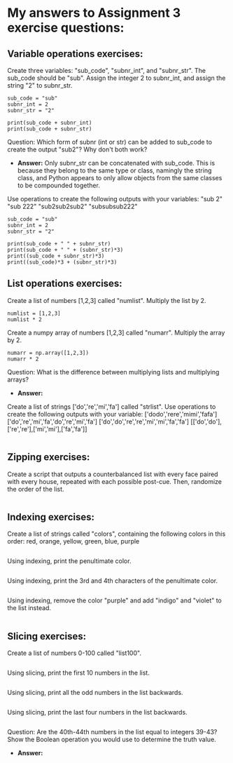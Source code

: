 # My answers to Assignment 3 exercise questions:

## **Variable operations exercises:**
Create three variables: "sub_code", "subnr_int", and "subnr_str". The sub_code should be "sub". Assign the integer 2 to subnr_int, and assign the string "2" to subnr_str. 
```
sub_code = "sub"
subnr_int = 2
subnr_str = "2"

print(sub_code + subnr_int)
print(sub_code + subnr_str)
```
Question: Which form of subnr (int or str) can be added to sub_code to create the output "sub2"? Why don't both work?
- **Answer:**
Only subnr_str can be concatenated with sub_code. This is because they belong to the same type or class, namingly the string class, and Python appears to only allow objects from the same classes to be compounded together.

Use operations to create the following outputs with your variables:
"sub 2"
"sub 222"
"sub2sub2sub2"
"subsubsub222"
```
sub_code = "sub"
subnr_int = 2
subnr_str = "2"

print(sub_code + " " + subnr_str)
print(sub_code + " " + (subnr_str)*3)
print((sub_code + subnr_str)*3)
print((sub_code)*3 + (subnr_str)*3)

```

## **List operations exercises:**
Create a list of numbers [1,2,3] called "numlist". Multiply the list by 2.
```
numlist = [1,2,3]
numlist * 2
```
Create a numpy array of numbers [1,2,3] called "numarr". Multiply the array by 2.
```
numarr = np.array([1,2,3])
numarr * 2
```
Question: What is the difference between multiplying lists and multiplying arrays?
- **Answer:**

Create a list of strings ['do','re','mi','fa'] called "strlist". Use operations to create the following outputs with your variable:
['dodo','rere','mimi','fafa']
['do','re','mi','fa','do','re','mi','fa']
['do','do','re','re','mi','mi','fa','fa']
[['do','do'],['re','re'],['mi','mi'],['fa','fa']]
```

```

## **Zipping exercises:**
Create a script that outputs a counterbalanced list with every face paired with every house, repeated with each possible post-cue. Then, randomize the order of the list.
```

```

## **Indexing exercises:**
Create a list of strings called "colors", containing the following colors in this order: red, orange, yellow, green, blue, purple
```

```
Using indexing, print the penultimate color.
```

```
Using indexing, print the 3rd and 4th characters of the penultimate color.
```

```
Using indexing, remove the color "purple" and add "indigo" and "violet" to the list instead.
```

```

## **Slicing exercises:**
Create a list of numbers 0-100 called "list100".
```

```
Using slicing, print the first 10 numbers in the list.
```

```
Using slicing, print all the odd numbers in the list backwards.
```

```
Using slicing, print the last four numbers in the list backwards.
```

```
Question: Are the 40th-44th numbers in the list equal to integers 39-43? Show the Boolean operation you would use to determine the truth value.
- **Answer:**
```

```
